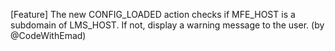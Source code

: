 [Feature] The new CONFIG_LOADED action checks if MFE_HOST is a subdomain of LMS_HOST. If not, display a warning message to the user. (by @CodeWithEmad)